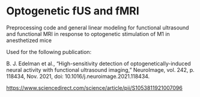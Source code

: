 # Optogenetic fUS and fMRI

Preprocessing code and general linear modeling for functional ultrasound and functional MRI in response to optogenetic stimulation of M1 in anesthetized mice

Used for the following publication:

B. J. Edelman et al., “High-sensitivity detection of optogenetically-induced
neural activity with functional ultrasound imaging,” NeuroImage, vol. 242,
p. 118434, Nov. 2021, doi: 10.1016/j.neuroimage.2021.118434.

https://www.sciencedirect.com/science/article/pii/S1053811921007096
